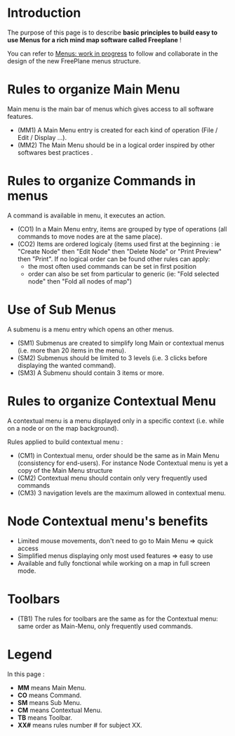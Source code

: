 # Introduction
The purpose of this page is to describe **basic principles to build easy to use Menus for a rich mind map software called Freeplane** !

You can refer to [Menus: work in progress](Menus_and_commands.md) to follow and collaborate in the design of the new FreePlane menus structure.


# Rules to organize Main Menu

Main menu is the main bar of menus which gives access to all software features.

* (MM1) A Main Menu entry is created for each kind of operation (File / Edit / Display ...).
* (MM2) The Main Menu should be in a logical order inspired by other softwares best practices .

# Rules to organize Commands in menus

A command is available in menu, it executes an action.

* (CO1) In a Main Menu entry, items are grouped by type of operations (all commands to move nodes are at the same place).
* (CO2) Items are ordered logicaly (items used first at the beginning : ie "Create Node" then "Edit Node" then "Delete Node" or "Print Preview" then "Print". If no logical order can be found other rules can apply:
    * the most often used commands can be set in first position
    * order can also be set from particular to generic (ie: "Fold selected node" then "Fold all nodes of map")

# Use of Sub Menus

A submenu is a menu entry which opens an other menus.

* (SM1) Submenus are created to simplify long Main or contextual menus (i.e. more than 20 items in the menu).
* (SM2) Submenus should be limited to 3 levels (i.e. 3 clicks before displaying the wanted command).
* (SM3) A Submenu should contain 3 items or more.

# Rules to organize Contextual Menu

A contextual menu is a menu displayed only in a specific context (i.e. while on a node or on the map background).

Rules applied to build contextual menu :

* (CM1) in Contextual menu, order should be the same as in Main Menu (consistency for end-users). For instance Node Contextual menu is yet a copy of the Main Menu structure
* (CM2) Contextual menu should contain only very frequently used commands
* (CM3) 3 navigation levels are the maximum allowed in contextual menu.

# Node Contextual menu's benefits

* Limited mouse movements, don't need to go to Main Menu => quick access
* Simplified menus displaying only most used features => easy to use
* Available and fully fonctional while working on a map in full screen mode.

# Toolbars

* (TB1) The rules for toolbars are the same as for the Contextual menu: same order as Main-Menu, only frequently used commands.

# Legend

In this page :
* **MM** means Main Menu. 
* **CO** means Command. 
* **SM** means  Sub Menu. 
* **CM** means Contextual Menu.
* **TB** means Toolbar.  
* **XX#** means rules number # for subject XX.


<!-- ({Category:Menu}) -->
